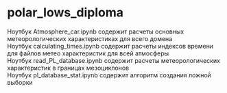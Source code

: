 # polar_lows_diploma

Ноутбук Atmosphere_car.ipynb содержит расчеты основных метеорологических характеристиках для всего домена \
Ноутбук calculating_times.ipynb содержит расчеты индексов времени для файлов метео характеристик для всей атмосферы \
Ноутбук read_PL_database.ipynb содержит расчеты метеорологических характеристик в границах мезоциклонов \
Ноутбук pl_database_stat.ipynb содержит алгоритм создания ложной выборки 
